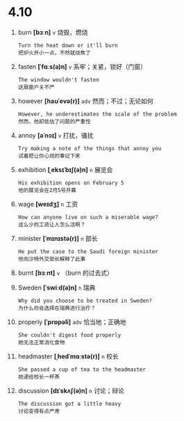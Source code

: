 # 4.10









1. burn **[bɜːn]** `v` 烧毁，燃烧
    ```
    Turn the heat down or it'll burn
    把炉火开小一点，不然就烧焦了
    ```

2. fasten **[ˈfɑːs(ə)n]** `v` 系牢；关紧，锁好（门窗）
    ```
    The window wouldn't fasten
    这扇窗户关不严
    ```

3. however **[haʊˈevə(r)]** `adv` 然而；不过；无论如何
    ```
    However, he underestimates the scale of the problem
    然而，他却低估了问题的严重性
    ```

4. annoy **[əˈnɔɪ]** `v` 打扰，骚扰
    ```
    Try making a note of the things that annoy you
    试着把让你心烦的事记下来
    ```

5. exhibition **[ˌeksɪˈbɪʃ(ə)n]** `n` 展览会
    ```
    His exhibition opens on February 5
    他的展览会在2月5号开幕
    ```

6. wage **[weɪdʒ]** `n` 工资
    ```
    How can anyone live on such a miserable wage?
    这么少的工资让人怎么活啊？
    ```

7. minister **[ˈmɪnɪstə(r)]** `n` 部长
    ```
    He put the case to the Saudi foreign minister
    他向沙特外交部长解释了此事
    ```

8. burnt **[bɜːnt]** `v` （burn 的过去式）

9. Sweden **[ˈswiːd(ə)n]** `n` 瑞典
    ```
    Why did you choose to be treated in Sweden?
    为什么你会选择在瑞典进行治疗？
    ```

10. properly **[ˈprɒpəli]** `adv` 恰当地；正确地
    ```
    She couldn't digest food properly
    她无法正常消化食物
    ```

11. headmaster **[ˌhedˈmɑːstə(r)]** `n` 校长
    ```
    She passed a cup of tea to the headmaster
    她递给校长一杯茶
    ```

12. discussion **[dɪˈskʌʃ(ə)n]** `n` 讨论；辩论
    ```
    The discussion got a little heavy
    讨论变得有点严肃
    ```
